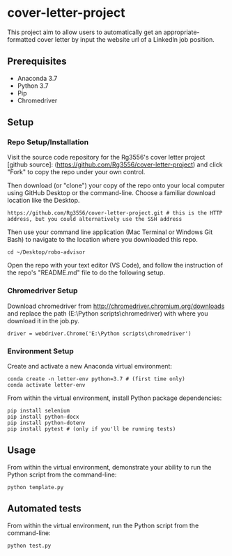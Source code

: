# cover-letter-project
 This project aim to allow users to automatically get an appropriate-formatted cover letter by input the website url of a LinkedIn job position.


## Prerequisites ##
- Anaconda 3.7    
- Python 3.7
- Pip
- Chromedriver 



## Setup ##

### Repo Setup/Installation

Visit the source code repository for the Rg3556's cover letter project [github source]: (https://github.com/Rg3556/cover-letter-project) and click "Fork" to copy the repo under your own control.

Then download (or "clone") your copy of the repo onto your local computer using GitHub Desktop or the command-line. Choose a familiar download location like the Desktop.
    
    https://github.com/Rg3556/cover-letter-project.git # this is the HTTP address, but you could alternatively use the SSH address
    

Then use your command line application (Mac Terminal or Windows Git Bash) to navigate to the location where you downloaded this repo.

    cd ~/Desktop/robo-advisor


Open the repo with your text editor (VS Code), and follow the instruction of the repo's "README.md" file to do the following setup.

### Chromedriver  Setup

Download chromedriver from http://chromedriver.chromium.org/downloads and replace the path (E:\Python scripts\chromedriver) with where you download it in the job.py.
  
    driver = webdriver.Chrome('E:\Python scripts\chromedriver')

### Environment Setup

Create and activate a new Anaconda virtual environment:

    
    conda create -n letter-env python=3.7 # (first time only)
    conda activate letter-env
    

From within the virtual environment, install Python package dependencies:
    
    pip install selenium
    pip install python-docx 
    pip install python-dotenv
    pip install pytest # (only if you'll be running tests)
    

## Usage ##

From within the virtual environment, demonstrate your ability to run the Python script from the command-line:

    python template.py

## Automated tests 

From within the virtual environment, run the Python script from the command-line:

    python test.py
